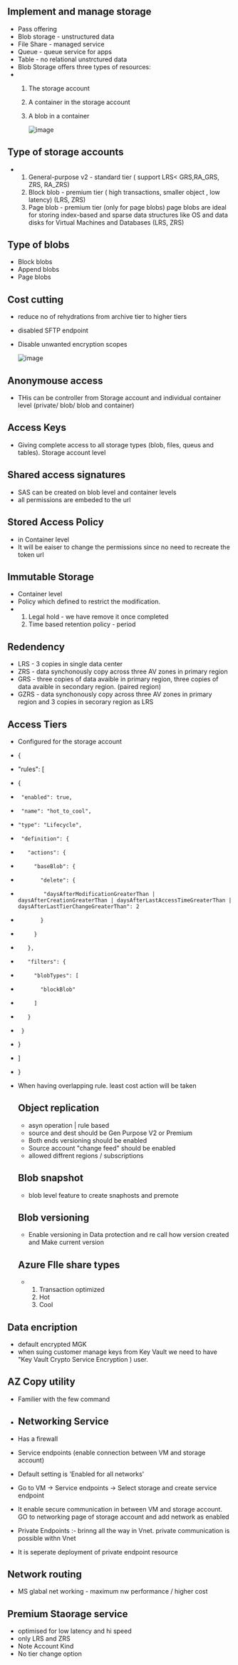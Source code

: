 ## **Implement and manage storage**
- Pass offering
- Blob storage - unstructured data
- File Share -  managed service
- Queue - queue service for apps
- Table - no relational unstrctured data
- Blob Storage offers three types of resources:
- 1. The storage account 
  2. A container in the storage account
  3. A blob in a container
     
     ![image](https://github.com/user-attachments/assets/b5390c06-d298-4242-bb79-7e77ae82bbaa)

## Type of storage accounts
- 1. General-purpose v2 - standard tier ( support LRS< GRS,RA_GRS, ZRS, RA_ZRS)
  2. Block blob - premium tier ( high transactions, smaller object , low latency) (LRS, ZRS)
  3. Page blob - premium tier (only for page blobs) page blobs are ideal for storing index-based and sparse data structures like OS and data disks for Virtual Machines and Databases (LRS, ZRS)
 
## Type of blobs
 - Block blobs
 - Append blobs
 - Page blobs

## Cost cutting
- reduce no of rehydrations from archive tier to higher tiers
- disabled SFTP  endpoint
- Disable unwanted encryption scopes

  ![image](https://github.com/user-attachments/assets/794aa0f9-e764-422d-bb8f-660a94bfdc4e)

## Anonymouse access
- THis can be controller from Storage account and individual container level (private/ blob/ blob and container)

## Access Keys
- Giving complete access to all storage types (blob, files, queus and tables). Storage account level

## Shared access signatures
- SAS can be created on blob level and container levels
- all permissions are embeded to the url

## Stored Access Policy
- in Container level 
- It will be eaiser to change the permissions since no need to recreate the token url

## Immutable Storage
- Container level
- Policy which defined to restrict the modification.
- 1. Legal hold - we have remove it once completed
  2. Time based retention policy - period

 ## Redendency
 - LRS - 3 copies in single data center
 - ZRS - data synchonously copy across three AV zones in primary region
 - GRS - three copies of data avaible in primary region, three copies of data avaible in secondary region. (paired region)
 - GZRS - data synchonously copy across three AV zones in primary region and 3 copies in secorary region as LRS
   
## Access Tiers
- Configured for the storage account
- {
-  "rules": [
-    {
-      "enabled": true,
-      "name": "hot_to_cool",
-     "type": "Lifecycle",
-      "definition": {
-        "actions": {
-          "baseBlob": {
-            "delete": {
-             "daysAfterModificationGreaterThan | daysAfterCreationGreaterThan | daysAfterLastAccessTimeGreaterThan | daysAfterLastTierChangeGreaterThan": 2
-            }
-          }
-        },
-        "filters": {
-          "blobTypes": [
-            "blockBlob"
-          ]
-        }
-      }
-    }
-  ]
- }
- When having overlapping rule. least cost action will be taken

  ## Object replication
  - asyn operation |  rule based
  - source and dest should be Gen Purpose V2 or Premium
  - Both ends versioning should be enabled
  - Source account "change feed" should be enabled
  - allowed diffrent regions / subscriptions

  ## Blob snapshot
   -  blob level feature to create snaphosts and premote
 
  ## Blob versioning
  - Enable versioning in Data protection and re call how version created and Make current version
 
  ## Azure FIle share types
  - 1. Transaction optimized
    2. Hot
    3. Cool

 ## Data encription
  - default encrypted MGK
  - when suing customer manage keys from Key Vault we need to have "Key Vault Crypto Service Encryption ) user.

## AZ Copy utility
- Familier with the few command

- ## Networking Service
- Has a firewall
- Service endpoints (enable connection between VM and storage account)
- Default setting is 'Enabled for all networks'
- Go to VM -> Service endpoints -> Select storage and create service endpoint
- It enable secure communication in between VM and storage account. GO to networking page of storage account and add network as enabled
- Private Endpoints :- brinng all the way in Vnet. private communication is possible withn Vnet
- It is seperate deployment of private endpoint resource

## Network routing
- MS glabal net working - maximum nw performance / higher cost

## Premium Staorage service
- optimised for low latency and hi speed
- only LRS and ZRS
- Note Account Kind
- No tier change option
  

  
